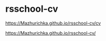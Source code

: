 # rsschool-cv
https://Mazhurichka.github.io/rsschool-cv/cv

https://Mazhurichka.github.io/rsschool-cv/
